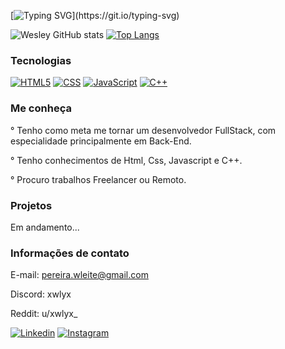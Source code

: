 [![Typing SVG](https://readme-typing-svg.herokuapp.com?font=Protest+Strike&pause=1000&color=491382&center=true&vCenter=true&width=500&lines=Hi%2C+Welcome+to+my+github!;%D0%97%D0%B4%D1%80%D0%B0%D0%B2%D1%81%D1%82%D0%B2%D1%83%D0%B9%D1%82%D0%B5%2C+%D0%B4%D0%BE%D0%B1%D1%80%D0%BE+%D0%BF%D0%BE%D0%B6%D0%B0%D0%BB%D0%BE%D0%B2%D0%B0%D1%82%D1%8C+%D0%BD%D0%B0+%D0%BC%D0%BE%D0%B9+github!;Ol%C3%A1%2C+seja+bem+vindo+ao+meu+Github!)](https://git.io/typing-svg) 


![Wesley GitHub stats](https://github-readme-stats.vercel.app/api?username=xwlyxx&show_icons=true&theme=radical)
[![Top Langs](https://github-readme-stats.vercel.app/api/top-langs/?username=xwlyxx)](https://github.com/anuraghazra/github-readme-stats)

### Tecnologias
[![HTML5](https://img.shields.io/badge/HTML5-E34F26?style=for-the-badge&logo=html5&logoColor=white)](#)
[![CSS](https://img.shields.io/badge/CSS3-1572B6?style=for-the-badge&logo=css3&logoColor=white)](#)
[![JavaScript](https://img.shields.io/badge/JavaScript-323330?style=for-the-badge&logo=javascript&logoColor=F7DF1E)](#)
[![C++](https://img.shields.io/badge/C%2B%2B-00599C?style=for-the-badge&logo=c%2B%2B&logoColor=white)](#)

### Me conheça

° Tenho como meta me tornar um desenvolvedor FullStack, com especialidade principalmente em Back-End.

° Tenho conhecimentos de Html, Css, Javascript e C++.

° Procuro trabalhos Freelancer ou Remoto.

### Projetos

Em andamento...


### Informações de contato

E-mail: pereira.wleite@gmail.com

Discord: xwlyx

Reddit: u/xwlyx_

[![Linkedin](https://img.shields.io/badge/LinkedIn-0077B5?style=for-the-badge&logo=linkedin&logoColor=white)](https://www.linkedin.com/in/wesley-leite-pereira-1a2757331)
[![Instagram](https://img.shields.io/badge/Instagram-E4405F?style=for-the-badge&logo=instagram&logoColor=white)](https://www.instagram.com/xwlyx_?igsh=MTQxcWY0ZWMwZmxjYw==) 
